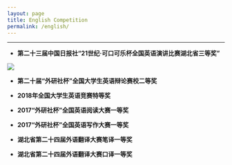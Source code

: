 ```yaml
---
layout: page
title: English Competition
permalink: /english/
---
```

-----

* **第二十三届中国日报社“21世纪·可口可乐杯全国英语演讲比赛湖北省三等奖”**

<img src="images/speech.jpg"/> 

* **第二十届“外研社杯”全国大学生英语辩论赛校二等奖**

* **2018年全国大学生英语竞赛特等奖**


* **2017“外研社杯”全国英语阅读大赛一等奖**
  

* **2017“外研社杯”全国英语写作大赛一等奖**


* **湖北省第二十四届外语翻译大赛笔译一等奖** 


* **湖北省第二十四届外语翻译大赛口译一等奖**

